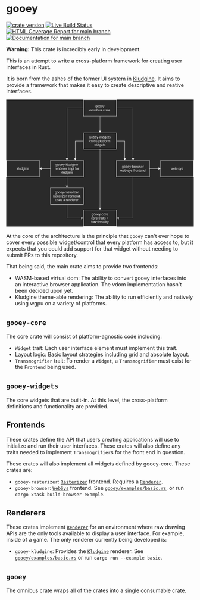 # gooey

[![crate version](https://img.shields.io/crates/v/gooey.svg)](https://crates.io/crates/gooey)
[![Live Build Status](https://img.shields.io/github/workflow/status/khonsulabs/gooey/Tests/main)](https://github.com/khonsulabs/gooey/actions?query=workflow:Tests)
[![HTML Coverage Report for `main` branch](https://khonsulabs.github.io/gooey/coverage/badge.svg)](https://gooey.rs/coverage/)
[![Documentation for `main` branch](https://img.shields.io/badge/docs-main-informational)](https://gooey.rs/main/gooey/)

**Warning:** This crate is incredibly early in development.

This is an attempt to write a cross-platform framework for creating user interfaces in Rust.

It is born from the ashes of the former UI system in [Kludgine](https://github.com/khonsulabs/kludgine). It aims to provide a framework that makes it easy to create descriptive and reative interfaces.

![gooey architecture](./Gooey.png)

At the core of the architecture is the principle that `gooey` can't ever hope to cover every possible widget/control that every platform has access to, but it expects that you could add support for that widget without needing to submit PRs to this repository.

That being said, the main crate aims to provide two frontends:

* WASM-based virtual dom: The ability to convert gooey interfaces into an interactive browser application. The vdom implementation hasn't been decided upon yet.
* Kludgine theme-able rendering: The ability to run efficiently and natively using wgpu on a variety of platforms.

## `gooey-core`

The core crate will consist of platform-agnostic code including:

* `Widget` trait: Each user interface element must implement this trait.
* Layout logic: Basic layout strategies including grid and absolute layout.
* `Transmogrifier` trait: To render a `Widget`, a `Transmogrifier` must exist for the `Frontend` being used.

## `gooey-widgets`

The core widgets that are built-in. At this level, the cross-platform definitions and functionality are provided.

## Frontends

These crates define the API that users creating applications will use to initialize and run their user interfaecs. These crates will also define any traits needed to implement `Transmogrifier`s for the front end in question.

These crates will also implement all widgets defined by gooey-core. These crates are:

* `gooey-rasterizer`: [`Rasterizer`](https://gooey.rs/main/gooey/frontends/rasterizer/struct.Rasterizer.html) frontend. Requires a [`Renderer`](https://gooey.rs/main/gooey/core/renderer/trait.Renderer.html).
* `gooey-browser`: [`WebSys`](https://gooey.rs/main/gooey/frontends/browser/struct.WebSys.html) frontend. See [`gooey/examples/basic.rs`](./gooey/examples/basic.rs), or run `cargo xtask build-browser-example`.

## Renderers

These crates implement [`Renderer`](https://gooey.rs/main/gooey/core/renderer/trait.Renderer.html) for an environment where raw drawing APIs are the only tools available to display a user interface. For example, inside of a game. The only renderer currently being developed is:

* `gooey-kludgine`: Provides the [`Kludgine`](https://gooey.rs/main/gooey/frontends/renderers/kludgine/struct.Kludgine.html) renderer. See [`gooey/examples/basic.rs`](./gooey/examples/basic.rs) or run `cargo run --example basic`.

## `gooey`

The omnibus crate wraps all of the crates into a single consumable crate.
